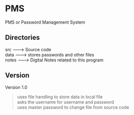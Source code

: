 # PMS

PMS or Password Management System  

## Directories

src ---> Source code  
data ---> stores passwords and other files  
notes ---> Digital Notes related to this program  

## Version

Version 1.0  
>uses file handling to store data in local file  
>asks the username for username and password  
>uses master password to change file from source code  
